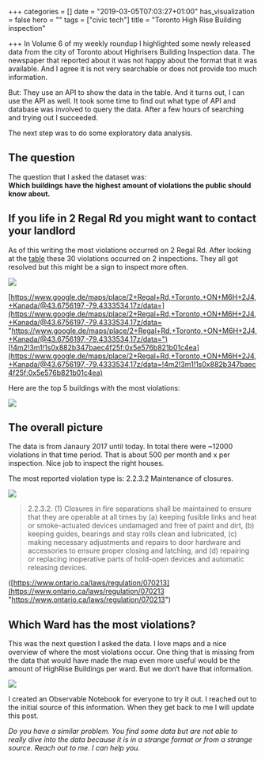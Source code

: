 +++
categories = []
date = "2019-03-05T07:03:27+01:00"
has_visualization = false
hero = ""
tags = ["civic tech"]
title = "Toronto High Rise Building inspection"

+++
In Volume 6 of my weekly roundup I highlighted some newly released data from the city of Toronto about Highrisers Building Inspection data. The newspaper that reported about it was not happy about the format that it was available. And I agree it is not very searchable or does not provide too much information.

But: They use an API to show the data in the table. And it turns out, I can use the API as well. It took some time to find out what type of API and database was involved to query the data. After a few hours of searching and trying out I succeeded.

The next step was to do some exploratory data analysis.

## The question

The question that I asked the dataset was:  
**Which buildings have the highest amount of violations the public should know about.**

## If you life in 2 Regal Rd you might want to contact your landlord

As of this writing the most violations occurred on 2 Regal Rd. After looking at the [table](https://www.toronto.ca/city-government/accountability-operations-customer-service/access-city-information-or-records/fire-prevention-inspection-results-for-high-rise-residential-buildings/#details/f42076c3-6075-485e-b766-dd6c8e2b8434) these 30 violations occurred on 2 inspections. They all got resolved but this might be a sign to inspect more often.

![](https://maps.googleapis.com/maps/api/streetview?size=400x400&location=40.720032,-73.988354&fov=100&heading=210&pitch=40&key=AIzaSyAqlRInIcBkVjRRCl3usLYlbnmuRLSQ-i0)

[https://www.google.de/maps/place/2+Regal+Rd,+Toronto,+ON+M6H+2J4,+Kanada/@43.6756197,-79.4333534,17z/data=](https://www.google.de/maps/place/2+Regal+Rd,+Toronto,+ON+M6H+2J4,+Kanada/@43.6756197,-79.4333534,17z/data= "https://www.google.de/maps/place/2+Regal+Rd,+Toronto,+ON+M6H+2J4,+Kanada/@43.6756197,-79.4333534,17z/data=")[!4m2!3m1!1s0x882b347baec4f25f:0x5e576b821b01c4ea](https://www.google.de/maps/place/2+Regal+Rd,+Toronto,+ON+M6H+2J4,+Kanada/@43.6756197,-79.4333534,17z/data=!4m2!3m1!1s0x882b347baec4f25f:0x5e576b821b01c4ea)

Here are the top 5 buildings with the most violations:

![](https://res.cloudinary.com/civicvision/image/upload/v1551765572/Toronto%20Highrise/building-violations.png)

## The overall picture

The data is from Janaury 2017 until today. In total there were \~12000 violations in that time period. That is about 500 per month and x per inspection. Nice job to inspect the right houses.

The most reported violation type is: 2.2.3.2 Maintenance of closures.

![](https://res.cloudinary.com/civicvision/image/upload/v1551765572/Toronto%20Highrise/code-violations.png)

> 2.2.3.2. (1) Closures in fire separations shall be maintained to ensure that they are operable at all times by (a) keeping fusible links and heat or smoke-actuated devices undamaged and free of paint and dirt, (b) keeping guides, bearings and stay rolls clean and lubricated, (c) making necessary adjustments and repairs to door hardware and accessories to ensure proper closing and latching, and (d) repairing or replacing inoperative parts of hold-open devices and automatic releasing devices.

([https://www.ontario.ca/laws/regulation/070213](https://www.ontario.ca/laws/regulation/070213 "https://www.ontario.ca/laws/regulation/070213")

## Which Ward has the most violations?

This was the next question I asked the data. I love maps and a nice overview of where the most violations occur. One thing that is missing from the data that would have made the map even more useful would be the amount of HighRise Buildings per ward. But we don‘t have that information.

![](https://res.cloudinary.com/civicvision/image/upload/v1551973255/Toronto%20Highrise/violations-per-inspection-map-annotated.png)

I created an Observable Notebook for everyone to try it out. I reached out to the initial source of this information. When they get back to me I will update this post.

_Do you have a similar problem. You find some data but are not able to really dive into the data because it is in a strange format or from a strange source. Reach out to me. I can help you._